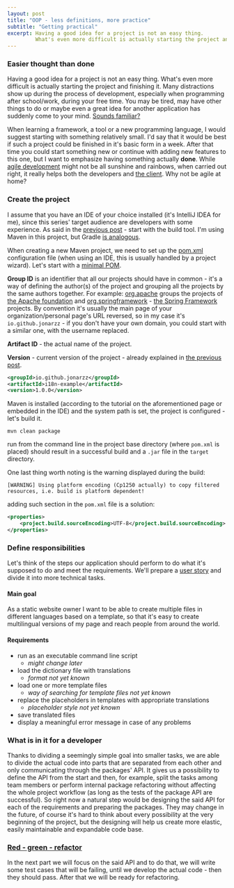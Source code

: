 ```yaml
---
layout: post
title: "OOP - less definitions, more practice"
subtitle: "Getting practical"
excerpt: Having a good idea for a project is not an easy thing.
         What's even more difficult is actually starting the project and finishing it.
---
```

### Easier thought than done
Having a good idea for a project is not an easy thing. What's even more
difficult is actually starting the project and finishing it. Many distractions
show up during the process of development, especially when programming after school/work,
during your free time. You may be tired, may have other things to do or maybe even 
a great idea for another application has suddenly come to your mind.
[Sounds familiar?](http://www.commitstrip.com/en/2014/11/25/west-side-project-story/)

When learning a framework, a tool or a new programming language, I would suggest starting with
something relatively small. I'd say that it would be best if such a project could be finished
in it's basic form in a week. After that time you could start something new or continue with
adding new features to this one, but I want to emphasize having something actually **done**.
While [agile development](https://agilemanifesto.org/principles.html) might not be all
sunshine and rainbows, when carried out right, it really helps both the developers and
[the client](2019-09-24-OOP-intro.md#and-its-changed). Why not be agile at home?

### Create the project
I assume that you have an IDE of your choice installed (it's IntelliJ IDEA for me),
since this series' target audience are developers with some experience. As said in the
[previous post](2019-12-03-OOP-project-structure.md#build-tools) - start with the build tool.
I'm using Maven in this project, but
Gradle [is analogous](https://docs.gradle.org/current/userguide/migrating_from_maven.html#migmvn:migrating_deps).

When creating a new Maven project, we need to set up the
[pom.xml](https://maven.apache.org/guides/introduction/introduction-to-the-pom.html#What_is_a_POM) configuration file
(when using an IDE, this is usually handled by a project wizard). Let's start with a
[minimal POM](https://maven.apache.org/guides/introduction/introduction-to-the-pom.html#Minimal_POM).

**Group ID** is an identifier that all our projects should have in common - it's a way of defining
the author(s) of the project and grouping all the projects by the same authors together. For example:
[org.apache](https://mvnrepository.com/artifact/org.apache) groups the projects of
[the Apache foundation](https://www.apache.org/) and [org.springframework](https://mvnrepository.com/artifact/org.springframework) -
[the Spring Framework](https://mvnrepository.com/artifact/org.springframework) projects.
By convention it's usually the main page of your organization/personal page's URL reversed, so in my case
it's `io.github.jonarzz` - if you don't have your own domain, you could start with a similar one,
with the username replaced.

**Artifact ID** - the actual name of the project.

**Version** - current version of the project - already explained in
[the previous post](2019-12-03-OOP-project-structure.md#api).

```xml
<groupId>io.github.jonarzz</groupId>
<artifactId>i18n-example</artifactId>
<version>1.0.0</version>
```

Maven is installed (according to the tutorial on the aforementioned page or embedded in the IDE)
and the system path is set, the project is configured - let's build it.
```
mvn clean package
```
run from the command line in the project base directory (where `pom.xml` is placed)
should result in a successful build and a `.jar` file in the `target` directory.

One last thing worth noting is the warning displayed during the build:
```
[WARNING] Using platform encoding (Cp1250 actually) to copy filtered resources, i.e. build is platform dependent!
```
adding such section in the `pom.xml` file is a solution:
```xml
<properties>
    <project.build.sourceEncoding>UTF-8</project.build.sourceEncoding>
</properties>
```

### Define responsibilities
Let's think of the steps our application should perform to do what it's supposed to do
and meet the requirements. We'll prepare a [user story](https://www.atlassian.com/agile/project-management/user-stories)
and divide it into more technical tasks.
#### Main goal
As a static website owner I want to be able to create multiple files in different languages
based on a template, so that it's easy to create multilingual versions of my page and reach people
from around the world.
#### Requirements
 - run as an executable command line script 
    - *might change later*
 - load the dictionary file with translations
    - *format not yet known*
 - load one or more template files
    - *way of searching for template files not yet known*
 - replace the placeholders in templates with appropriate translations
    - *placeholder style not yet known*
 - save translated files
 - display a meaningful error message in case of any problems

### What is in it for a developer
Thanks to dividing a seemingly simple goal into smaller tasks, we are able to divide the actual
code into parts that are separated from each other and only communicating through the packages' API.
It gives us a possibility to define the API from the start and then, for example, split the tasks among
team members or perform internal package refactoring without affecting the whole project workflow
(as long as the tests of the package API are successful). So right now a natural step would be designing
the said API for each of the requirements and preparing the packages. They may change in the future,
of course it's hard to think about every possibility at the very beginning of the project,
but the designing will help us create more elastic, easily maintainable and expandable code base.

### [Red - green - refactor](https://deviq.com/test-driven-development/)
In the next part we will focus on the said API and to do that, we will write some test cases
that will be failing, until we develop the actual code - then they should pass. After that
we will be ready for refactoring. 